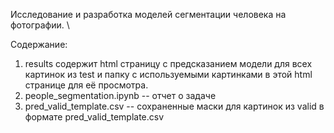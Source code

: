 Исследование и разработка моделей сегментации человека на фотографии. \

Содержание:
1) results содержит html страницу с предсказанием модели для всех картинок из test и папку с используемыми картинками в этой html странице для её просмотра.
2) people_segmentation.ipynb -- отчет о задаче
3) pred_valid_template.csv -- сохраненные маски для картинок из valid в формате pred_valid_template.csv
